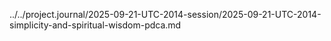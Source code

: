 ../../project.journal/2025-09-21-UTC-2014-session/2025-09-21-UTC-2014-simplicity-and-spiritual-wisdom-pdca.md